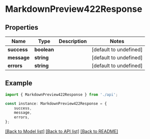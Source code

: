 # MarkdownPreview422Response


## Properties

Name | Type | Description | Notes
------------ | ------------- | ------------- | -------------
**success** | **boolean** |  | [default to undefined]
**message** | **string** |  | [default to undefined]
**errors** | **string** |  | [default to undefined]

## Example

```typescript
import { MarkdownPreview422Response } from './api';

const instance: MarkdownPreview422Response = {
    success,
    message,
    errors,
};
```

[[Back to Model list]](../README.md#documentation-for-models) [[Back to API list]](../README.md#documentation-for-api-endpoints) [[Back to README]](../README.md)
